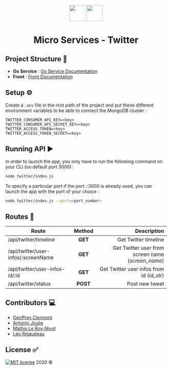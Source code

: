 <p align="center">
<img src="https://upload.wikimedia.org/wikipedia/commons/thumb/d/d9/Node.js_logo.svg/590px-Node.js_logo.svg.png" height="50px">
<img src="https://upload.wikimedia.org/wikipedia/fr/thumb/c/c8/Twitter_Bird.svg/300px-Twitter_Bird.svg.png" height="50px">
</p>
<h1 align="center">Micro Services - Twitter</h1>

## Project Structure :open_file_folder:
- **Go Service** : [Go Service Documentation](https://github.com/MathisLeRoyNivot/micro-services-twitter-go "Go to the Go Service Documentation")
- **Front** : [Front Documentation](https://github.com/MathisLeRoyNivot/micro-services-twitter-front "Go to the Front Documentation")

## Setup :gear:
Create a `.env` file in the root path of the project and put these different environment variables to be able to connect the MongoDB cluster : 
```env
TWITTER_CONSUMER_API_KEY=<key>
TWITTER_CONSUMER_API_SECRET_KEY=<key>
TWITTER_ACCESS_TOKEN=<key>
TWITTER_ACCESS_TOKEN_SECRET=<key>
```

## Running API :arrow_forward:
In order to launch the app, you only have to run the following command on your CLI (on default port 3000) :
```bash
node twitter/index.js
```
To specify a particular port if the port ::3000 is already used, you can launch the app with the port of your choice :
```bash
node twitter/index.js --port=<port_number>
```

## Routes :twisted_rightwards_arrows:

| Route        | Method           | Description  |
| ------------- |:-------------:| -----:|
| /api/twitter/timeline | **GET** | Get Twitter timeline |
| /api/twitter/user-infos/:screenName | **GET** | Get Twitter user from screen name (*screen_name*)|
| /api/twitter/user-infos-id/:id | **GET** | Get Twitter user infos from id (*id_str*)|
| /api/twitter/status | **POST** | Post new tweet|

## Contributors :computer:
- [Geoffrey Clermont](https://github.com/Geoffrey-max "Go to @Geoffrey-max's Github")
- [Antonin Joulie](https://github.com/AntoninJoulie "Go to @AntoninJoulie's Github")
- [Mathis Le Roy-Nivot](https://github.com/MathisLeRoyNivot "Go to @MathisLeRoyNivot's Github")
- [Léo Rigaudeau](https://github.com/leorigaudeau "Go to @leorigaudeau's Github")

## License :white_check_mark:
[![MIT license](https://img.shields.io/badge/License-MIT-blue.svg)](https://github.com/MathisLeRoyNivot/micro-services-twitter-api/blob/master/LICENSE) 2020 ©
